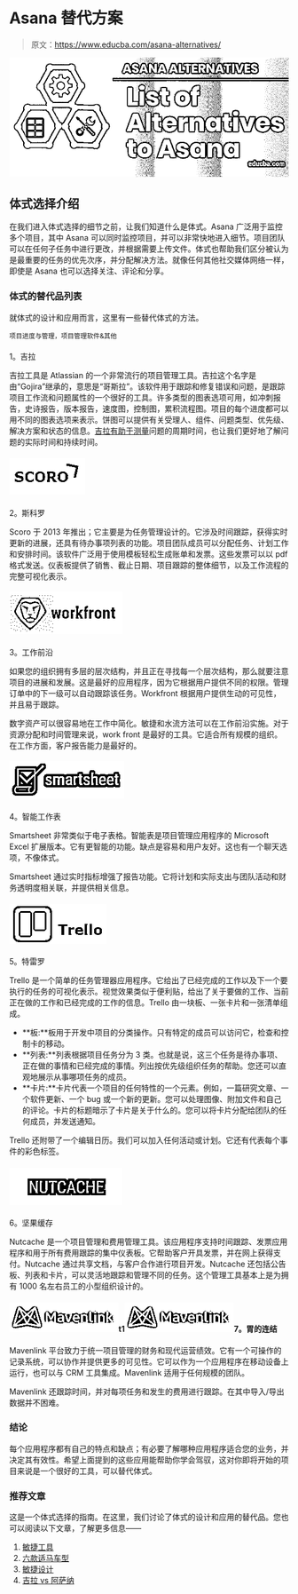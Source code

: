 # Asana 替代方案

> 原文：<https://www.educba.com/asana-alternatives/>

![asana](img/3c263b84ae83defb96a1ff594a2b0494.png)



## 体式选择介绍

在我们进入体式选择的细节之前，让我们知道什么是体式。Asana 广泛用于监控多个项目，其中 Asana 可以同时监控项目，并可以非常快地进入细节。项目团队可以在任何子任务中进行更改，并根据需要上传文件。体式也帮助我们区分被认为是最重要的任务的优先次序，并分配解决方法。就像任何其他社交媒体网络一样，即使是 Asana 也可以选择关注、评论和分享。

### 体式的替代品列表

就体式的设计和应用而言，这里有一些替代体式的方法。

<small>项目进度与管理，项目管理软件&其他</small>

#### 



1。吉拉

吉拉工具是 Atlassian 的一个非常流行的项目管理工具。吉拉这个名字是由“Gojira”继承的，意思是“哥斯拉”。该软件用于跟踪和修复错误和问题，是跟踪项目工作流和问题属性的一个很好的工具。许多类型的图表选项可用，如冲刺报告，史诗报告，版本报告，速度图，控制图，累积流程图。项目的每个进度都可以用不同的图表选项来表示。饼图可以提供有关受理人、组件、问题类型、优先级、解决方案和状态的信息。[吉拉有助于测量](https://www.educba.com/jira-alternatives/)问题的周期时间，也让我们更好地了解问题的实际时间和持续时间。

#### ![scoro](img/f736e5d167ab32a339b146aa979fdb24.png)



2。斯科罗

Scoro 于 2013 年推出；它主要是为任务管理设计的。它涉及时间跟踪，获得实时更新的进展，还具有待办事项列表的功能。项目团队成员可以分配任务、计划工作和安排时间。该软件广泛用于使用模板轻松生成账单和发票。这些发票可以以 pdf 格式发送。仪表板提供了销售、截止日期、项目跟踪的整体细节，以及工作流程的完整可视化表示。

#### ![workfront](img/287b85f6df703cde3ba35c9a7577feee.png)



3。工作前沿

如果您的组织拥有多层的层次结构，并且正在寻找每一个层次结构，那么就要注意项目的进展和发展。这是最好的应用程序，因为它根据用户提供不同的权限。管理订单中的下一级可以自动跟踪该任务。Workfront 根据用户提供生动的可见性，并且易于跟踪。

数字资产可以很容易地在工作中简化。敏捷和水流方法可以在工作前沿实施。对于资源分配和时间管理来说，work front 是最好的工具。它适合所有规模的组织。在工作方面，客户报告能力是最好的。

#### ![smartsheet](img/f1a77bd8647f24aa06ee30915ebdeb97.png)



4。智能工作表

Smartsheet 非常类似于电子表格。智能表是项目管理应用程序的 Microsoft Excel 扩展版本。它有更智能的功能。缺点是容易和用户友好。这也有一个聊天选项，不像体式。

Smartsheet 通过实时指标增强了报告功能。它将计划和实际支出与团队活动和财务透明度相关联，并提供相关信息。

#### ![Asana Alternatives - trello](img/6f17605a9f4655875d41891e0e345ed9.png)



5。特雷罗

Trello 是一个简单的任务管理器应用程序。它给出了已经完成的工作以及下一个要执行的任务的可视化表示。视觉效果类似于便利贴，给出了关于要做的工作、当前正在做的工作和已经完成的工作的信息。Trello 由一块板、一张卡片和一张清单组成。

*   **板:**板用于开发中项目的分类操作。只有特定的成员可以访问它，检查和控制卡的移动。
*   **列表:**列表根据项目任务分为 3 类。也就是说，这三个任务是待办事项、正在做的事情和已经完成的事情。列出按优先级组织任务的帮助。您还可以直观地展示从事哪项任务的成员。
*   **卡片:**卡片代表一个项目的任何特性的一个元素。例如，一篇研究文章、一个软件更新、一个 bug 或一个新的更新。您可以处理图像、附加文件和自己的评论。卡片的标题暗示了卡片是关于什么的。您可以将卡片分配给团队的任何成员，并发送通知。

Trello 还附带了一个编辑日历。我们可以加入任何活动或计划。它还有代表每个事件的彩色标签。

#### ![Asana Alternatives - nutcache](img/ff02f036f9e32e7a43041e2bafbb1960.png)



6。坚果缓存

Nutcache 是一个项目管理和费用管理工具。该应用程序支持时间跟踪、发票应用程序和用于所有费用跟踪的集中仪表板。它帮助客户开具发票，并在网上获得支付。Nutcache 通过共享文档，与客户合作进行项目开发。Nutcache 还包括公告板、列表和卡片，可以灵活地跟踪和管理不同的任务。这个管理工具基本上是为拥有 1000 名左右员工的小型组织设计的。

#### ![Asana Alternatives - mavenlink](img/3ddcdf5b3b590be4b48cc61b853935b7.png)t1![Asana Alternatives - mavenlink](img/3ddcdf5b3b590be4b48cc61b853935b7.png)7。胃的连结

Mavenlink 平台致力于统一项目管理的财务和现代运营绩效。它有一个可操作的记录系统，可以协作并提供更多的可见性。它可以作为一个应用程序在移动设备上运行，也可以与 CRM 工具集成。Mavenlink 适用于任何规模的团队。

Mavenlink 还跟踪时间，并对每项任务和发生的费用进行跟踪。在其中导入/导出数据并不困难。

### 结论

每个应用程序都有自己的特点和缺点；有必要了解哪种应用程序适合您的业务，并决定其有效性。希望上面提到的这些应用能帮助你学会驾驭，这对你即将开始的项目来说是一个很好的工具，可以替代体式。

### 推荐文章

这是一个体式选择的指南。在这里，我们讨论了体式的设计和应用的替代品。您也可以阅读以下文章，了解更多信息——

1.  [敏捷工具](https://www.educba.com/agile-tools/)
2.  [六款适马车型](https://www.educba.com/six-sigma-model/)
3.  [敏捷设计](https://www.educba.com/agile-design/)
4.  [吉拉 vs 阿萨纳](https://www.educba.com/jira-vs-asana/)





